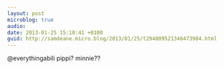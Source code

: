```yaml
---
layout: post
microblog: true
audio: 
date: 2013-01-25 15:10:41 +0100
guid: http://samdeane.micro.blog/2013/01/25/t294809521346473984.html
---
```

@everythingabili pippi? minnie??
